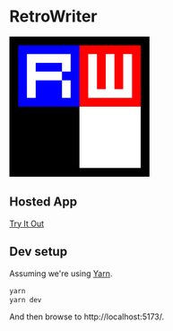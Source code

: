 # RetroWriter

<img src="public/logo.svg" width="250" alt="Logo">

## Hosted App

[Try It Out](https://datag.github.io/retro-writer/)

## Dev setup

Assuming we're using [Yarn](https://yarnpkg.com/).

```shell
yarn
yarn dev
```

And then browse to http://localhost:5173/.
